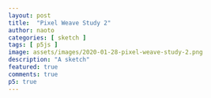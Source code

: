 ```yaml
---
layout: post
title:  "Pixel Weave Study 2"
author: naoto
categories: [ sketch ]
tags: [ p5js ]
image: assets/images/2020-01-28-pixel-weave-study-2.png
description: "A sketch"
featured: true
comments: true
p5: true
---
```


<div id = "p5sketch">
  <!-- p5 instance will be created here -->
</div>

<script>
const a = 100*100*4;
const b = 400*400*4-256;
const w = 400;
const d = 100;
const s = (p) => {
	let pg;
	p.setup = () => {
		p.createCanvas(w, w);
		// p.createLoop({duration:1, framesPerSecond: 30, gif: { fileName: "instanceMode.gif" } })
		p.pixelDensity(1);
		pg = p.createGraphics(w, w);
		pg.pixelDensity(1);
		pg.background(0, 0, 0, 255);
		pg.fill(255, 255, 0);
		pg.noStroke();
		for(let i = 0; i < 4; i++)
			pg.ellipse(i * 100, i * 100, 50, 50);
		p.image(pg, 0, 0);
		// p.frameRate(1)
	}

	p.draw = () => {
		// p.clear();
		pg.loadPixels();
		let pixels = pg.pixels;
		for (let x = 1; x < w * w * 4; x += w*2) {
			// pixels[x] *= (x/4) % w < d ? 0.5 : 2;
			// pixels.copyWithin(x - w - pixels[a] * 2, x + pixels[a], x + w-1);
			pixels.copyWithin(x - w*4-4*(pixels[x]>0?-1:1), x, x + w*4);
		}
		pixels.copyWithin(b-8e3, 1, 8e3);
		if (pixels[a-1] == 255) {
			pixels[a-1]=0;
			pixels.reverse();
		}
		pg.updatePixels();
		p.image(pg, 0, 0);
	}
}

// let myp5 = new p5(s)
let myp5 = new p5(s, document.getElementById('p5sketch'));
</script>